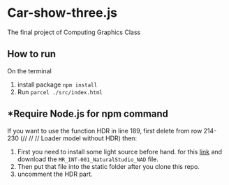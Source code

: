 # Car-show-three.js
The final project of Computing Graphics Class

## How to run
On the terminal
1. install package
   `npm install`
2. Run
   `parcel ./src/index.html`
   
*Require Node.js for npm command
---
If you want to use the function HDR in line 189, first delete from row 214-230 (// // // Loader model without HDR)
then:
1. First you need to install some light source before hand. for this [link](https://app.gumroad.com/d/f787375986bcd37d3875b37f04cc635d) and download the `MR_INT-001_NaturalStudio_NAD` file.
2. Then put that file into the static folder after you clone this repo.
3. uncomment the HDR part.
